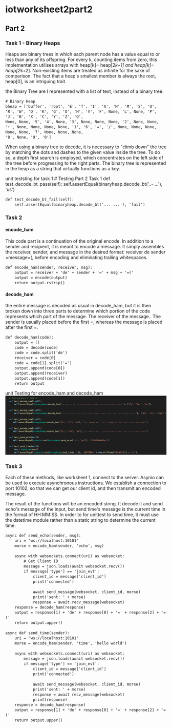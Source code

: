 # iotworksheet2part2

## Part 2

### Task 1 - Binary Heaps

Heaps are binary trees in which each parent node has a value equal to or less than any of its offspring. For every k, counting items from zero, this implementation utilises arrays with heap[k]= heap[2*k+1] and heap[k]= heap[2*k+2]. Non-existing items are treated as infinite for the sake of comparison. The fact that a heap's smallest member is always the root, heap[0], is an intriguing trait.

the Binary Tree are I represented with a list of text, instead of a binary tree.

    # Binary Heap
    bheap = ['buffer', 'root', 'E', 'T', 'I', 'A', 'N', 'M', 'S', 'U', 'R', 'W', 'D', 'K', 'G', 'O', 'H', 'V', 'F', None, 'L', None, 'P', 'J', 'B', 'X', 'C', 'Y', 'Z', 'Q',
    None, None, '5', '4', None, '3', None, None, None, '2', None, None, '+', None, None, None, None, '1', '6', '=', '/', None, None, None, None, None, '7', None, None, None, 
    '8', None, '9', '0']

When using a binary tree to decode, it is necessary to "climb down" the tree by matching the dots and dashes to the given value inside the tree. To do so, a depth first search is employed, which concentrates on the left side of the tree before progressing to the right parts. The binary tree is represented in the heap as a string that virtually functions as a key.

unit teststing for task 1
    # Testing Part 2 Task 1 
    def test_decode_bt_pass(self):
       self.assertEqual(binaryheap.decode_bt('..- ...'), 'us')

    def test_decode_bt_fail(self):
        self.assertEqual(binaryheap.decode_bt('... ...'), 'fail')

### Task 2

#### encode_ham

This code part is a continuation of the original encode. In addition to a sender and recipient, it is meant to encode a message. It simply assembles the receiver, sender, and message in the desired format: receiver de sender =message=(, before encoding and eliminating trailing whitespaces.

    def encode_ham(sender, receiver, msg):
        output = receiver + 'de' + sender + '=' + msg + '=('
        output = encode(output)
        return output.rstrip()

#### decode_ham

the entire message is decoded as usual in decode_ham, but it is then broken down into three parts to determine which portion of the code represents which part of the message. The receiver of the message.. The sender is usually placed before the first =, whereas the message is placed after the first =.

    def decode_ham(code):
        output = []
        code = decode(code)
        code = code.split('de')
        receiver = code[0]
        code = code[1].split('=')
        output.append(code[0])
        output.append(receiver)
        output.append(code[1])
        return output

unit Testing for encode_ham and decode_ham
![unittest](images/testing2.png)

### Task 3

Each of these methods, like worksheet 1, connect to the server. Asynio can be used to execute asynchronous instructions. We establish a connection to port 10102, so that we can get our client id, and then transmit an encoded message.

The result of the functions will be an encoded string. It  decode it and send echo's message of the input, but send time's message is the current time in the format of HH:MM:SS. In order to for unittest to send time, it must use the datetime module rather than a static string to determine the current time.

    async def send_echo(sender, msg):
        uri = "ws://localhost:10101"
        morse = encode_ham(sender, 'echo', msg)

        async with websockets.connect(uri) as websocket:
            # Get Client ID
            message = json.loads(await websocket.recv())
            if message['type'] == 'join_evt':
                client_id = message['client_id'] 
                print('connected')

                await send_message(websocket, client_id, morse)
                print('sent: ' + morse)
                response = await recv_message(websocket)
        response = decode_ham(response)
        output = response[1] + 'de' + response[0] + '=' + response[2] + '=('
        return output.upper()

    async def send_time(sender):
        uri = "ws://localhost:10101"
        morse = encode_ham(sender, 'time', 'hello world')

        async with websockets.connect(uri) as websocket:
            message = json.loads(await websocket.recv())
            if message['type'] == 'join_evt':
                client_id = message['client_id'] 
                print('connected')

                await send_message(websocket, client_id, morse)
                print('sent: ' + morse)
                response = await recv_message(websocket)
                print(response)
        response = decode_ham(response)
        output = response[1] + 'de' + response[0] + '=' + response[2] + '=('
        return output.upper()
